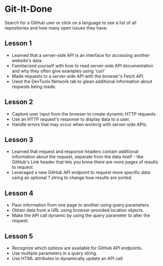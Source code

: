 # Git-It-Done
Search for a GitHub user or click on a language to see a list of all repositories and how many open issues they have.

## Lesson 1
* Learned that a server-side API is an interface for accessing another website's data.
* Familiarized yourself with how to read server-side API documentation and why they often give examples using 'curl'
* Made requests to a server-side API with the browser's Fetch API.
* Used the DevTools Network tab to glean additional information about requests being made.

## Lesson 2
* Capture user input from the browser to create dynamic HTTP requests.
* Use an HTTP request's response to display data to a user.
* Handle errors that may occur when working with server-side APIs.

## Lesson 3
* Learned that request and response headers contain additional information about the request, separate from the data itself - like GitHub's Link header that lets you know there are more pages of results to request.
* Leveraged a new GitHub API endpoint to request more specific data using an optional ? string to change how results are sorted.

## Lesson 4
* Pass information from one page to another using query parameters.
* Obtain data from a URL using browser-provided location objects.
* Make the API call dynamic by using the query parameter to alter the request.

## Lesson 5
* Recognize which options are available for GitHub API endpoints.
* Use multiple parameters in a query string.
* Use HTML attributes to dynamically update an API call.